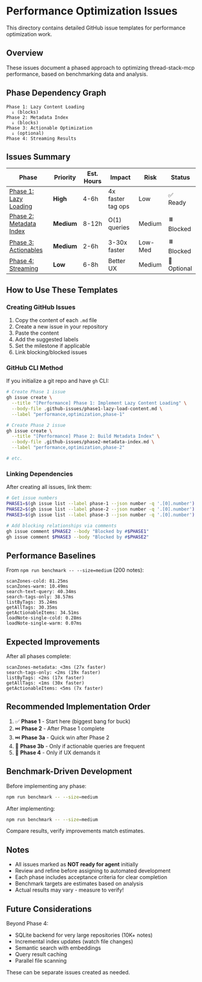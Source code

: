 # Performance Optimization Issues

This directory contains detailed GitHub issue templates for performance optimization work.

## Overview

These issues document a phased approach to optimizing thread-stack-mcp performance, based on benchmarking data and analysis.

## Phase Dependency Graph

```
Phase 1: Lazy Content Loading
  ↓ (blocks)
Phase 2: Metadata Index
  ↓ (blocks)
Phase 3: Actionable Optimization
  ↓ (optional)
Phase 4: Streaming Results
```

## Issues Summary

| Phase | Priority | Est. Hours | Impact | Risk | Status |
|-------|----------|------------|--------|------|--------|
| [Phase 1: Lazy Loading](phase1-lazy-load-content.md) | **High** | 4-6h | 4x faster tag ops | Low | ✅ Ready |
| [Phase 2: Metadata Index](phase2-metadata-index.md) | **Medium** | 8-12h | O(1) queries | Medium | ⏸️ Blocked |
| [Phase 3: Actionables](phase3-actionables-optimization.md) | **Medium** | 2-6h | 3-30x faster | Low-Med | ⏸️ Blocked |
| [Phase 4: Streaming](phase4-streaming-results.md) | **Low** | 6-8h | Better UX | Medium | 🤔 Optional |

## How to Use These Templates

### Creating GitHub Issues

1. Copy the content of each `.md` file
2. Create a new issue in your repository
3. Paste the content
4. Add the suggested labels
5. Set the milestone if applicable
6. Link blocking/blocked issues

### GitHub CLI Method

If you initialize a git repo and have `gh` CLI:

```bash
# Create Phase 1 issue
gh issue create \
  --title "[Performance] Phase 1: Implement Lazy Content Loading" \
  --body-file .github-issues/phase1-lazy-load-content.md \
  --label "performance,optimization,phase-1"

# Create Phase 2 issue
gh issue create \
  --title "[Performance] Phase 2: Build Metadata Index" \
  --body-file .github-issues/phase2-metadata-index.md \
  --label "performance,optimization,phase-2"

# etc.
```

### Linking Dependencies

After creating all issues, link them:

```bash
# Get issue numbers
PHASE1=$(gh issue list --label phase-1 --json number -q '.[0].number')
PHASE2=$(gh issue list --label phase-2 --json number -q '.[0].number')
PHASE3=$(gh issue list --label phase-3 --json number -q '.[0].number')

# Add blocking relationships via comments
gh issue comment $PHASE2 --body "Blocked by #$PHASE1"
gh issue comment $PHASE3 --body "Blocked by #$PHASE2"
```

## Performance Baselines

From `npm run benchmark -- --size=medium` (200 notes):

```
scanZones-cold: 81.25ms
scanZones-warm: 10.49ms
search-text-query: 40.34ms
search-tags-only: 38.57ms
listByTags: 35.24ms
getAllTags: 30.35ms
getActionableItems: 34.51ms
loadNote-single-cold: 0.28ms
loadNote-single-warm: 0.07ms
```

## Expected Improvements

After all phases complete:

```
scanZones-metadata: <3ms (27x faster)
search-tags-only: <2ms (19x faster)
listByTags: <2ms (17x faster)
getAllTags: <1ms (30x faster)
getActionableItems: <5ms (7x faster)
```

## Recommended Implementation Order

1. ✅ **Phase 1** - Start here (biggest bang for buck)
2. ⏭️ **Phase 2** - After Phase 1 complete
3. ⏭️ **Phase 3a** - Quick win after Phase 2
4. 🤔 **Phase 3b** - Only if actionable queries are frequent
5. 🤔 **Phase 4** - Only if UX demands it

## Benchmark-Driven Development

Before implementing any phase:
```bash
npm run benchmark -- --size=medium
```

After implementing:
```bash
npm run benchmark -- --size=medium
```

Compare results, verify improvements match estimates.

## Notes

- All issues marked as **NOT ready for agent** initially
- Review and refine before assigning to automated development
- Each phase includes acceptance criteria for clear completion
- Benchmark targets are estimates based on analysis
- Actual results may vary - measure to verify!

## Future Considerations

Beyond Phase 4:
- SQLite backend for very large repositories (10K+ notes)
- Incremental index updates (watch file changes)
- Semantic search with embeddings
- Query result caching
- Parallel file scanning

These can be separate issues created as needed.
